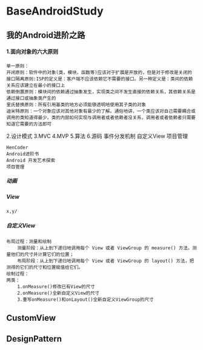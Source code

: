 # BaseAndroidStudy

## 我的Android进阶之路
#### 1.面向对象的六大原则
    单一原则：
    开闭原则：软件中的对象(类，模块，函数等)应该对于扩展是开放的，但是对于修改是关闭的
    接口隔离原则:ISP的定义是：客户端不应该依赖它不需要的接口。另一种定义是：类间的依赖关系应该建立在最小的接口上
    依赖倒置原则：模块间的依赖通过抽象发生，实现类之间不发生直接的依赖关系，其依赖关系是通过接口或抽象类产生的
    里氏替换原则：所有引用基类的地方必须能够透明地使用其子类的对象
    迪米特原则：一个对象应该对其他对象有最少的了解。通俗地讲，一个类应该对自己需要耦合或调用的类知道得最少，类的内部如何实现与调用者或者依赖者没关系，调用者或者依赖者只需要知道它需要的方法即可
2.设计模式
3.MVC
4.MVP
5.算法
6.源码
事件分发机制
自定义View
项目管理

```
HenCoder
Android进阶书
Android 开发艺术探索
项目管理
```
##### 动画
##### View
```
x,y/
```
##### 自定义View
```
布局过程：测量和绘制
    测量阶段：从上到下递归地调用每个 View 或者 ViewGroup 的 measure() 方法，测量他们的尺寸并计算它们的位置；
    布局阶段：从上到下递归地调用每个 View 或者 ViewGroup 的 layout() 方法，把测得的它们的尺寸和位置赋值给它们。
绘制过程：
两类：
    1.onMeasure()修改已有View的尺寸
    2.onMeasure()全新自定义View的尺寸
    3.重写onMeasure()和onLayout()全新自定义ViewGroup的尺寸
```
## CustomView
## DesignPattern